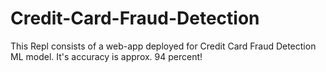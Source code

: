# Credit-Card-Fraud-Detection
This Repl consists of a web-app deployed for Credit Card Fraud Detection ML model. It's accuracy is approx. 94 percent!
